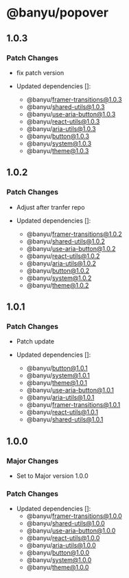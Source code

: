 # @banyu/popover

## 1.0.3

### Patch Changes

- fix patch version

- Updated dependencies []:
  - @banyu/framer-transitions@1.0.3
  - @banyu/shared-utils@1.0.3
  - @banyu/use-aria-button@1.0.3
  - @banyu/react-utils@1.0.3
  - @banyu/aria-utils@1.0.3
  - @banyu/button@1.0.3
  - @banyu/system@1.0.3
  - @banyu/theme@1.0.3

## 1.0.2

### Patch Changes

- Adjust after tranfer repo

- Updated dependencies []:
  - @banyu/framer-transitions@1.0.2
  - @banyu/shared-utils@1.0.2
  - @banyu/use-aria-button@1.0.2
  - @banyu/react-utils@1.0.2
  - @banyu/aria-utils@1.0.2
  - @banyu/button@1.0.2
  - @banyu/system@1.0.2
  - @banyu/theme@1.0.2

## 1.0.1

### Patch Changes

- Patch update

- Updated dependencies []:
  - @banyu/button@1.0.1
  - @banyu/system@1.0.1
  - @banyu/theme@1.0.1
  - @banyu/use-aria-button@1.0.1
  - @banyu/aria-utils@1.0.1
  - @banyu/framer-transitions@1.0.1
  - @banyu/react-utils@1.0.1
  - @banyu/shared-utils@1.0.1

## 1.0.0

### Major Changes

- Set to Major version 1.0.0

### Patch Changes

- Updated dependencies []:
  - @banyu/framer-transitions@1.0.0
  - @banyu/shared-utils@1.0.0
  - @banyu/use-aria-button@1.0.0
  - @banyu/react-utils@1.0.0
  - @banyu/aria-utils@1.0.0
  - @banyu/button@1.0.0
  - @banyu/system@1.0.0
  - @banyu/theme@1.0.0
